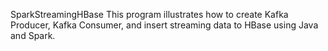 SparkStreamingHBase
This program illustrates how to create Kafka Producer, Kafka Consumer, and insert streaming data to HBase using Java and Spark.
